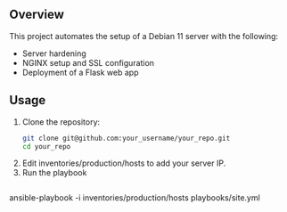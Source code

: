 ## Overview
This project automates the setup of a Debian 11 server with the following:
- Server hardening
- NGINX setup and SSL configuration
- Deployment of a Flask web app

## Usage
1. Clone the repository:
   ```bash
   git clone git@github.com:your_username/your_repo.git
   cd your_repo
2. Edit inventories/production/hosts to add your server IP.
3. Run the playbook
    ```bash
ansible-playbook -i inventories/production/hosts playbooks/site.yml

